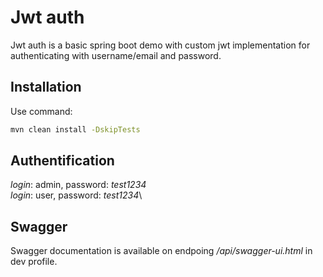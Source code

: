 # Jwt auth

Jwt auth is a basic spring boot demo with custom jwt implementation for authenticating with username/email and password.

## Installation

Use command:
```bash
mvn clean install -DskipTests
```

## Authentification

*login*: admin, password: *test1234*\
*login*: user, password: *test1234*\



## Swagger
Swagger documentation is available on endpoing */api/swagger-ui.html* in dev profile.
